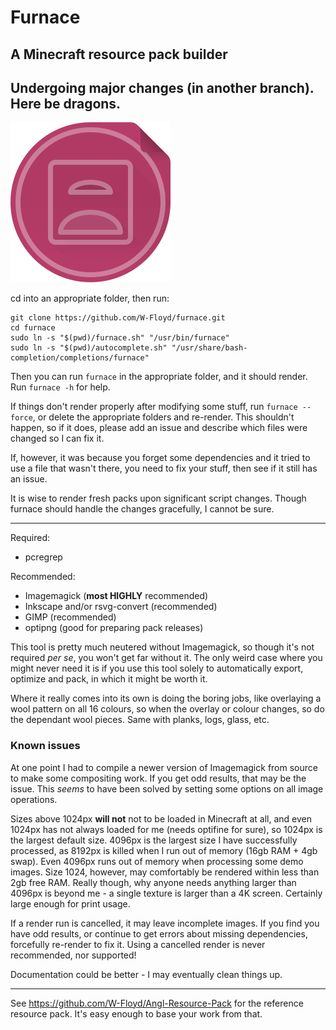 # Furnace
## A Minecraft resource pack builder
## Undergoing major changes (in another branch). Here be dragons.

![Logo](https://github.com/W-Floyd/furnace/raw/master/logo.png)

cd into an appropriate folder, then run:

```
git clone https://github.com/W-Floyd/furnace.git
cd furnace
sudo ln -s "$(pwd)/furnace.sh" "/usr/bin/furnace"  
sudo ln -s "$(pwd)/autocomplete.sh" "/usr/share/bash-completion/completions/furnace"  
```

Then you can run `furnace` in the appropriate folder, and it should render.
Run `furnace -h` for help. 

If things don't render properly after modifying some stuff, run `furnace --force`, or delete the appropriate folders and re-render. This shouldn't happen, so if it does, please add an issue and describe which files were changed so I can fix it.

If, however, it was because you forget some dependencies and it tried to use a file that wasn't there, you need to fix your stuff, then see if it still has an issue.

It is wise to render fresh packs upon significant script changes. Though furnace should handle the changes gracefully, I cannot be sure.

***

Required:
* pcregrep

Recommended:
* Imagemagick (**most HIGHLY** recommended)
* Inkscape and/or rsvg-convert (recommended)
* GIMP (recommended)
* optipng (good for preparing pack releases)

This tool is pretty much neutered without Imagemagick, so though it's not required *per se*, you won't get far without it. The only weird case where you might never need it is if you use this tool solely to automatically export, optimize and pack, in which it might be worth it.

Where it really comes into its own is doing the boring jobs, like overlaying a wool pattern on all 16 colours, so when the overlay or colour changes, so do the dependant wool pieces. Same with planks, logs, glass, etc.

### Known issues

At one point I had to compile a newer version of Imagemagick from source to make some compositing work. If you get odd results, that may be the issue. This *seems* to have been solved by setting some options on all image operations.

Sizes above 1024px **will not** not to be loaded in Minecraft at all, and even 1024px has not always loaded for me (needs optifine for sure), so 1024px is the largest default size. 4096px is the largest size I have successfully processed, as 8192px is killed when I run out of memory (16gb RAM + 4gb swap). Even 4096px runs out of memory when processing some demo images. Size 1024, however, may comfortably be rendered within less than 2gb free RAM. Really though, why anyone needs anything larger than 4096px is beyond me - a single texture is larger than a 4K screen. Certainly large enough for print usage.

If a render run is cancelled, it may leave incomplete images. If you find you have odd results, or continue to get errors about missing dependencies, forcefully re-render to fix it. Using a cancelled render is never recommended, nor supported!

Documentation could be better - I may eventually clean things up.

***

See https://github.com/W-Floyd/Angl-Resource-Pack for the reference resource pack. It's easy enough to base your work from that.

